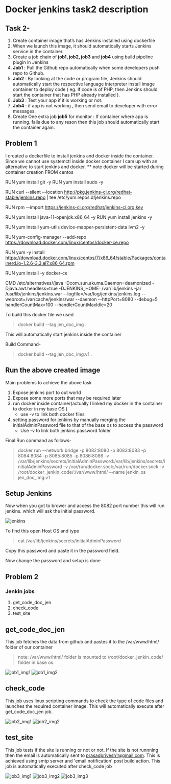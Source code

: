# Docker jenkins task2 description
## Task 2-
1.  Create container image that’s has Jenkins installed using dockerfile
2.  When we launch this image, it should automatically starts Jenkins service in the container.
3.  Create a job chain of  **job1, job2, job3**  and  **job4** using build pipeline plugin in Jenkins
4.  **Job1**  : Pull the Github repo automatically when some developers push repo to Github.
5.  **Job2**  : By looking at the code or program file, Jenkins should automatically start the respective language interpreter install image container to deploy code ( eg. If code is of PHP, then Jenkins should start the container that has PHP already installed ).
6.  **Job3** : Test your app if it is working or not.
7.  **Job4**  : if app is not working , then send email to developer with error messages.
8.  Create One extra job  **job5**  for monitor : If container where app is running. fails due to any reson then this job should automatically start the container again.

## Problem 1

I created a dockerfile to install jenkins and docker inside the container. Since we cannot use systemctl inside docker container I cam up with an alternative to start jenkins and docker.
** note docker will be started during container creation
FROM centos


RUN yum install git -y
RUN yum install sudo -y 

RUN curl --silent --location http://pkg.jenkins-ci.org/redhat-stable/jenkins.repo | tee /etc/yum.repos.d/jenkins.repo

RUN rpm --import https://jenkins-ci.org/redhat/jenkins-ci.org.key


RUN yum install java-11-openjdk.x86_64 -y
RUN yum install jenkins -y

RUN yum install yum-utils device-mapper-persistent-data lvm2 -y

RUN yum-config-manager --add-repo  https://download.docker.com/linux/centos/docker-ce.repo

RUN yum -y install https://download.docker.com/linux/centos/7/x86_64/stable/Packages/containerd.io-1.2.6-3.3.el7.x86_64.rpm


RUN yum install -y docker-ce

CMD /etc/alternatives//java -Dcom.sun.akuma.Daemon=deamonized -Djava.awt.headless=true -DJENKINS_HOME=/var/lib/jenkins -jar /usr/lib/jenkins/jenkins.war --logfile=/var/log/jenkins/jenkins.log --webroot=/var/cache/jenkins/war --daemon --httpPort=8080 --debug=5 handlerCountMax=100 --handlerCountMaxIdle=20 


To build this docker file we used 
> docker build --tag jen_doc_img .

This will automatically start jenkins inside the container


Build Command-
> docker build --tag jen_doc_img:v1 .

## Run the above created image
Main problems to achieve the above task

 1. Expose jenkins port to out world
 2. Expose some more ports that may be required later
 3. run docker inside container(actually I linked my docker in the container to docker in my base OS )
    * use -v to link both docker files
 4. setting password for jenkins by manually merging the initialAdminPassword file to that of the base os to access the password
    * Use -v to link both jenkins password folder
 

Final Run command as follows- 
> docker run --network bridge -p 8082:8080 -p 8083:8083 -p 8084:8084 -p 8085:8085 -p 8086:8086 -v /var/lib/jenkins/secrets/initialAdminPassword:/var/lib/jenkins/secrets/initialAdminPassword -v /var/run/docker.sock:/var/run/docker.sock -v /root/docker_jenkin_code/:/var/www/html/ --name jenkin_os jen_doc_img:v1

 

## Setup Jenkins 
Now when you got to brower and access the 8082 port number 
this will run jenkins. which will ask the initial password.

![jenkins](https://github.com/narayanhari/JenkinsDocker_Task2/blob/master/jen.png)

To find this open Host OS and type
> cat /var/lib/jenkins/secrets/initialAdminPassword

Copy this password and paste it in the password field.

Now change the password and setup is done

## Problem 2

### Jenkin jobs
1. get_code_doc_jen
2. check_code
3. test_site

## get_code_doc_jen
This job fetches the data from github and pastes it to the /var/www/html/ folder of our container
>note: /var/www/html/ folder is mounted to /root/docker_jenkin_code/ folder in base os.


![job1_img1](https://github.com/prasadpriyesh1/docker_jenkin_task2_description/blob/master/Screenshot%20(96).png)
![job1_img2](https://github.com/prasadpriyesh1/docker_jenkin_task2_description/blob/master/Screenshot%20(97).png)

## check_code
This job uses linux scripting commands to check the type of code files and launches the required container image.
This will automatically execute after get_code_doc_jen job.


![job2_img1](https://github.com/prasadpriyesh1/docker_jenkin_task2_description/blob/master/Screenshot%20(91).png)
![job2_img2](https://github.com/prasadpriyesh1/docker_jenkin_task2_description/blob/master/Screenshot%20(92).png)

## test_site
This job tests if the site is running or not or not. If the site is not runnning then the email is automatically sent to prasadpriyesh1@gmail.com.
This is achieved using smtp server and 'email notification' post build action. This job is automatically executed after check_code job

![job3_img1](https://github.com/prasadpriyesh1/docker_jenkin_task2_description/blob/master/Screenshot%20(93).png)
![job3_img2](https://github.com/prasadpriyesh1/docker_jenkin_task2_description/blob/master/Screenshot%20(94).png)
![job3_img3](https://github.com/prasadpriyesh1/docker_jenkin_task2_description/blob/master/Screenshot%20(100).png)
